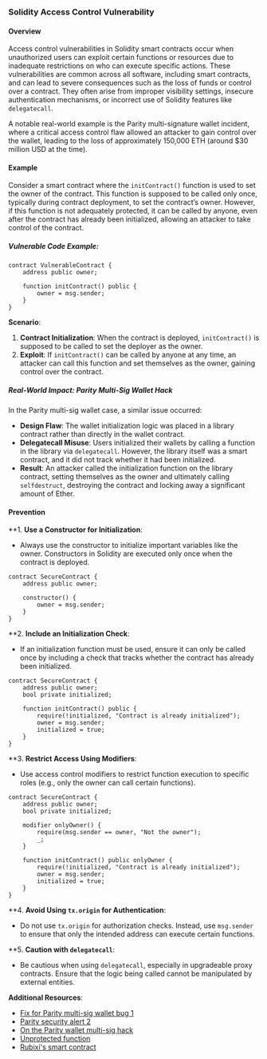 ### Solidity Access Control Vulnerability

#### Overview

Access control vulnerabilities in Solidity smart contracts occur when unauthorized users can exploit certain functions or resources due to inadequate restrictions on who can execute specific actions. These vulnerabilities are common across all software, including smart contracts, and can lead to severe consequences such as the loss of funds or control over a contract. They often arise from improper visibility settings, insecure authentication mechanisms, or incorrect use of Solidity features like `delegatecall`.

A notable real-world example is the Parity multi-signature wallet incident, where a critical access control flaw allowed an attacker to gain control over the wallet, leading to the loss of approximately 150,000 ETH (around $30 million USD at the time).

#### Example

Consider a smart contract where the `initContract()` function is used to set the owner of the contract. This function is supposed to be called only once, typically during contract deployment, to set the contract’s owner. However, if this function is not adequately protected, it can be called by anyone, even after the contract has already been initialized, allowing an attacker to take control of the contract.

##### Vulnerable Code Example:

```solidity
contract VulnerableContract {
    address public owner;

    function initContract() public {
        owner = msg.sender;
    }
}
```

**Scenario**:

1. **Contract Initialization**: When the contract is deployed, `initContract()` is supposed to be called to set the deployer as the owner.
2. **Exploit**: If `initContract()` can be called by anyone at any time, an attacker can call this function and set themselves as the owner, gaining control over the contract.

##### Real-World Impact: Parity Multi-Sig Wallet Hack

In the Parity multi-sig wallet case, a similar issue occurred:

- **Design Flaw**: The wallet initialization logic was placed in a library contract rather than directly in the wallet contract.
- **Delegatecall Misuse**: Users initialized their wallets by calling a function in the library via `delegatecall`. However, the library itself was a smart contract, and it did not track whether it had been initialized.
- **Result**: An attacker called the initialization function on the library contract, setting themselves as the owner and ultimately calling `selfdestruct`, destroying the contract and locking away a significant amount of Ether.

#### Prevention

**1. **Use a Constructor for Initialization**:
   - Always use the constructor to initialize important variables like the owner. Constructors in Solidity are executed only once when the contract is deployed.

```solidity
contract SecureContract {
    address public owner;

    constructor() {
        owner = msg.sender;
    }
}
```

**2. **Include an Initialization Check**:
   - If an initialization function must be used, ensure it can only be called once by including a check that tracks whether the contract has already been initialized.

```solidity
contract SecureContract {
    address public owner;
    bool private initialized;

    function initContract() public {
        require(!initialized, "Contract is already initialized");
        owner = msg.sender;
        initialized = true;
    }
}
```

**3. **Restrict Access Using Modifiers**:
   - Use access control modifiers to restrict function execution to specific roles (e.g., only the owner can call certain functions).

```solidity
contract SecureContract {
    address public owner;
    bool private initialized;

    modifier onlyOwner() {
        require(msg.sender == owner, "Not the owner");
        _;
    }

    function initContract() public onlyOwner {
        require(!initialized, "Contract is already initialized");
        owner = msg.sender;
        initialized = true;
    }
}
```

**4. **Avoid Using `tx.origin` for Authentication**:
   - Do not use `tx.origin` for authorization checks. Instead, use `msg.sender` to ensure that only the intended address can execute certain functions.

**5. **Caution with `delegatecall`**:
   - Be cautious when using `delegatecall`, especially in upgradeable proxy contracts. Ensure that the logic being called cannot be manipulated by external entities.





**Additional Resources**:

*   [Fix for Parity multi-sig wallet bug 1](https://github.com/paritytech/parity/pull/6103/files)
*   [Parity security alert 2](http://paritytech.io/security-alert-2/)
*   [On the Parity wallet multi-sig hack](https://blog.zeppelin.solutions/on-the-parity-wallet-multisig-hack-405a8c12e8f7)
*   [Unprotected function](https://github.com/trailofbits/not-so-smart-contracts/tree/master/unprotected_function)
*   [Rubixi's smart contract](https://etherscan.io/address/0xe82719202e5965Cf5D9B6673B7503a3b92DE20be#code)
